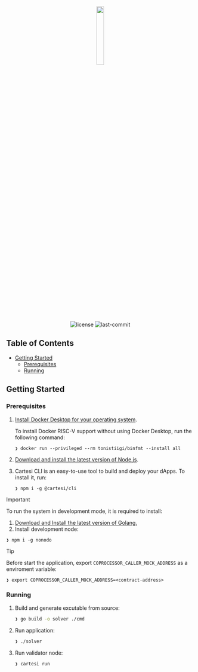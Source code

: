 <br>
<p align="center">
    <img src="" align="center" width="20%">
</p>
<br>
<div align="center">
    <i></i>
</div>
<div align="center">
<b></b>
</div>
<br>
<p align="center">
	<img src="https://img.shields.io/github/license/tribeshq/tribes?style=default&logo=opensourceinitiative&logoColor=white&color=959CD0" alt="license">
	<img src="https://img.shields.io/github/last-commit/tribeshq/tribes?style=default&logo=git&logoColor=white&color=D1DCCB" alt="last-commit">
</p>

##  Table of Contents

- [Getting Started](#getting-started)
  - [Prerequisites](#prerequisites)
  - [Running](#running)

##  Getting Started

###  Prerequisites
1. [Install Docker Desktop for your operating system](https://www.docker.com/products/docker-desktop/).

    To install Docker RISC-V support without using Docker Desktop, run the following command:
    
   ```shell
   ❯ docker run --privileged --rm tonistiigi/binfmt --install all
   ```

2. [Download and install the latest version of Node.js](https://nodejs.org/en/download).

3. Cartesi CLI is an easy-to-use tool to build and deploy your dApps. To install it, run:

   ```shell
   ❯ npm i -g @cartesi/cli
   ```

> [!IMPORTANT]
>  To run the system in development mode, it is required to install:
>
> 1. [Download and Install the latest version of Golang.](https://go.dev/doc/install)
> 2. Install development node:
>
>   ```shell
>   ❯ npm i -g nonodo
>   ```


> [!TIP]
> Before start the application, export `COPROCESSOR_CALLER_MOCK_ADDRESS` as a enviroment variable:
>
>   ```shell
>   ❯ export COPROCESSOR_CALLER_MOCK_ADDRESS=<contract-address>
>   ```

###  Running

1. Build and generate excutable from source:

   ```sh
   ❯ go build -o solver ./cmd 
   ```

2. Run application:

   ```sh
   ❯ ./solver
   ```

3. Run validator node:

   ```sh
   ❯ cartesi run
   ```